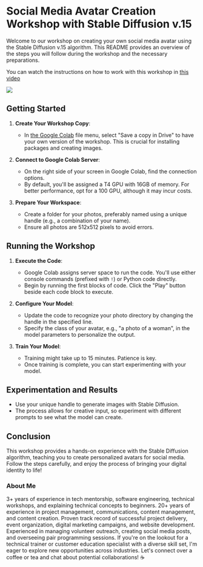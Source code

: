# Social Media Avatar Creation Workshop with Stable Diffusion v.15

Welcome to our workshop on creating your own social media avatar using the Stable Diffusion v.15 algorithm. This README provides an overview of the steps you will follow during the workshop and the necessary preparations.

You can watch the instructions on how to work with this workshop in [this video](https://youtu.be/G_KItiX1CDI?si=YTb3U-iztx7jF7kC)

[![](https://markdown-videos-api.jorgenkh.no/youtube/G_KItiX1CDI )](https://youtu.be/G_KItiX1CDI )


## Getting Started

1. **Create Your Workshop Copy**: 
   - In [the Google Colab](https://colab.research.google.com/github/Yosolita1978/AiWorkshop/blob/main/GenerativeAI_Workshop.ipynb) file menu, select "Save a copy in Drive" to have your own version of the workshop. This is crucial for installing packages and creating images.

2. **Connect to Google Colab Server**:
   - On the right side of your screen in Google Colab, find the connection options.
   - By default, you'll be assigned a T4 GPU with 16GB of memory. For better performance, opt for a 100 GPU, although it may incur costs.

3. **Prepare Your Workspace**:
   - Create a folder for your photos, preferably named using a unique handle (e.g., a combination of your name).
   - Ensure all photos are 512x512 pixels to avoid errors.

## Running the Workshop

1. **Execute the Code**:
   - Google Colab assigns server space to run the code. You'll use either console commands (prefixed with `!`) or Python code directly.
   - Begin by running the first blocks of code. Click the "Play" button beside each code block to execute.

2. **Configure Your Model**:
   - Update the code to recognize your photo directory by changing the handle in the specified line.
   - Specify the class of your avatar, e.g., "a photo of a woman", in the model parameters to personalize the output.

3. **Train Your Model**:
   - Training might take up to 15 minutes. Patience is key.
   - Once training is complete, you can start experimenting with your model.

## Experimentation and Results

- Use your unique handle to generate images with Stable Diffusion.
- The process allows for creative input, so experiment with different prompts to see what the model can create.

## Conclusion

This workshop provides a hands-on experience with the Stable Diffusion algorithm, teaching you to create personalized avatars for social media. Follow the steps carefully, and enjoy the process of bringing your digital identity to life!

### About Me

3+ years of experience in tech mentorship, software engineering, technical workshops, and explaining technical concepts to beginners. 20+ years of experience in project management, communications, content management, and content creation. Proven track record of successful project delivery, event organization, digital marketing campaigns, and website development. Experienced in managing volunteer outreach, creating social media posts, and overseeing pair programming sessions. If you're on the lookout for a technical trainer or customer education specialist with a diverse skill set, I'm eager to explore new opportunities across industries. Let's connect over a coffee or tea and chat about potential collaborations! ☕️

